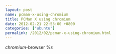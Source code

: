 ```yaml
---  
layout: post  
name: pcman-x-using-chromium  
title: PCMan X using chromium  
date: 2012-02-21 22:53:00 +0800  
categories: ["ubuntu"]  
permalink: /2012/02/pcman-x-using-chromium.html  
---  
```

_chromium_-browser %_s_
